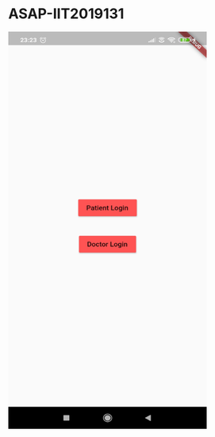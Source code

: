 # ASAP-IIT2019131





<img src="https://github.com/priyanshu0405/ASAP-IIT2019131/blob/master/images/Screenshot_2021-03-10-23-23-18-119_com.priyanshu.emedgency.jpg" width="400" height="800">
